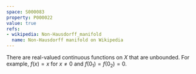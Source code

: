 ```yaml
---
space: S000083
property: P000022
value: true
refs:
- wikipedia: Non-Hausdorff_manifold
  name: Non-Hausdorff manifold on Wikipedia
---
```


There are real-valued continuous functions on $X$ that are unbounded.  For example, $f(x)=x$ for $x\ne 0$ and $f(0_1)=f(0_2)=0$.
